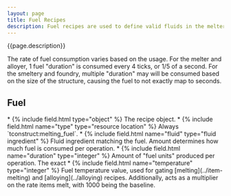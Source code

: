 ```yaml
---
layout: page
title: Fuel Recipes
description: Fuel recipes are used to define valid fluids in the melter, alloyer, smeltery, and foundry in Tinkers' Construct since 1.16.
---
```

{{page.description}}

The rate of fuel consumption varies based on the usage. For the melter and alloyer, 1 fuel "duration" is consumed every 4 ticks, or 1/5 of a second. For the smeltery and foundry, multiple "duration" may will be consumed based on the size of the structure, causing the fuel to not exactly map to seconds.

## Fuel

<div class="treeview" markdown=1>
* {% include field.html type="object" %} The recipe object.
    * {% include field.html name="type" type="resource location" %} Always `tconstruct:melting_fuel`.
    * {% include field.html name="fluid" type="fluid ingredient" %} Fluid ingredient matching the fuel. Amount determines how much fuel is consumed per operation.
    * {% include field.html name="duration" type="integer" %} Amount of "fuel units" produced per operation. The exact 
    * {% include field.html name="temperature" type="integer" %} Fuel temperature value, used for gating [melting](../item-melting) and [alloying](../alloying) recipes. Additionally, acts as a multiplier on the rate items melt, with 1000 being the baseline.
</div>
